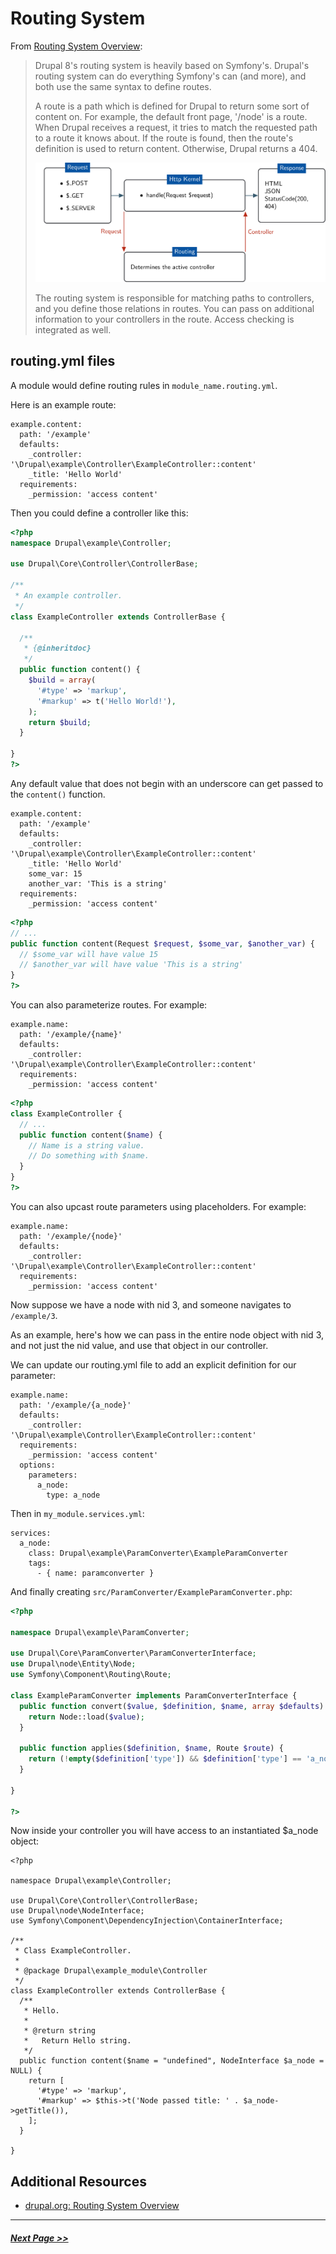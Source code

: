 # Routing System

From [Routing System Overview](https://www.drupal.org/docs/8/api/routing-system/routing-system-overview):
> Drupal 8's routing system is heavily based on Symfony's. Drupal's routing system can do everything Symfony's can (and more), and both use the same syntax to define routes.
>
> A route is a path which is defined for Drupal to return some sort of content on. For example, the default front page, '/node' is a route. When Drupal receives a request, it tries to match the requested path to a route it knows about. If the route is found, then the route's definition is used to return content. Otherwise, Drupal returns a 404.
>
> ![Routing](images/routing.png "Routing")
>
> The routing system is responsible for matching paths to controllers, and you define those relations in routes. You can pass on additional information to your controllers in the route. Access checking is integrated as well.

## routing.yml files

A module would define routing rules in `module_name.routing.yml`.

Here is an example route:
```
example.content:
  path: '/example'
  defaults:
    _controller: '\Drupal\example\Controller\ExampleController::content'
    _title: 'Hello World'
  requirements:
    _permission: 'access content'
```

Then you could define a controller like this:

```php
<?php
namespace Drupal\example\Controller;

use Drupal\Core\Controller\ControllerBase;

/**
 * An example controller.
 */
class ExampleController extends ControllerBase {

  /**
   * {@inheritdoc}
   */
  public function content() {
    $build = array(
      '#type' => 'markup',
      '#markup' => t('Hello World!'),
    );
    return $build;
  }

}
?>
```

Any default value that does not begin with an underscore can get passed to
the `content()` function.

```
example.content:
  path: '/example'
  defaults:
    _controller: '\Drupal\example\Controller\ExampleController::content'
    _title: 'Hello World'
    some_var: 15
    another_var: 'This is a string'
  requirements:
    _permission: 'access content'
```

```php
<?php
// ...
public function content(Request $request, $some_var, $another_var) {
  // $some_var will have value 15
  // $another_var will have value 'This is a string'
}
?>
```

You can also parameterize routes.  For example:

```
example.name:
  path: '/example/{name}'
  defaults:
    _controller: '\Drupal\example\Controller\ExampleController::content'
  requirements:
    _permission: 'access content'
```

```php
<?php
class ExampleController {  
  // ...
  public function content($name) {
    // Name is a string value.
    // Do something with $name.
  }
}
?>
```

You can also upcast route parameters using placeholders. For example:

```
example.name:
  path: '/example/{node}'
  defaults:
    _controller: '\Drupal\example\Controller\ExampleController::content'
  requirements:
    _permission: 'access content'
```

Now suppose we have a node with nid 3, and someone navigates to `/example/3`.

As an example, here's how we can pass in the entire node object with nid 3, and not just the nid value, and use that object in our controller.

We can update our routing.yml file to add an explicit definition for our parameter:

```
example.name:
  path: '/example/{a_node}'
  defaults:
    _controller: '\Drupal\example\Controller\ExampleController::content'
  requirements:
    _permission: 'access content'
  options:
    parameters:
      a_node:
        type: a_node
```

Then in `my_module.services.yml`:
```
services:
  a_node:
    class: Drupal\example\ParamConverter\ExampleParamConverter
    tags:
      - { name: paramconverter }
```

And finally creating `src/ParamConverter/ExampleParamConverter.php`:
```php
<?php

namespace Drupal\example\ParamConverter;

use Drupal\Core\ParamConverter\ParamConverterInterface;
use Drupal\node\Entity\Node;
use Symfony\Component\Routing\Route;

class ExampleParamConverter implements ParamConverterInterface {
  public function convert($value, $definition, $name, array $defaults) {
    return Node::load($value);
  }

  public function applies($definition, $name, Route $route) {
    return (!empty($definition['type']) && $definition['type'] == 'a_node');
  }

}

?>
```

Now inside your controller you will have access to an instantiated $a_node object:

```
<?php

namespace Drupal\example\Controller;

use Drupal\Core\Controller\ControllerBase;
use Drupal\node\NodeInterface;
use Symfony\Component\DependencyInjection\ContainerInterface;

/**
 * Class ExampleController.
 *
 * @package Drupal\example_module\Controller
 */
class ExampleController extends ControllerBase {
  /**
   * Hello.
   *
   * @return string
   *   Return Hello string.
   */
  public function content($name = "undefined", NodeInterface $a_node = NULL) {
    return [
      '#type' => 'markup',
      '#markup' => $this->t('Node passed title: ' . $a_node->getTitle()),
    ];
  }

}

```

## Additional Resources
- [drupal.org: Routing System Overview](https://www.drupal.org/docs/8/api/routing-system/routing-system-overview)

---

##### [Next Page >>](4.4-essential-apis-configuration.md)
